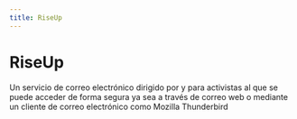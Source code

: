 ```yaml
---
title: RiseUp
---
```

# RiseUp 

Un servicio de correo electrónico dirigido por y para activistas al que se puede acceder de forma segura ya sea a través de correo web o mediante un cliente de correo electrónico como Mozilla Thunderbird